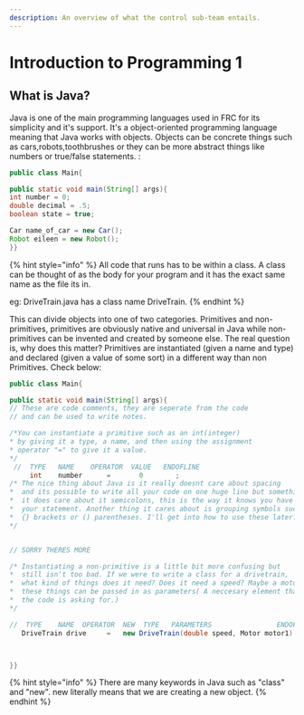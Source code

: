 ```yaml
---
description: An overview of what the control sub-team entails.
---
```


# Introduction to Programming 1

## What is Java?

Java is one of the main programming languages used in FRC for its simplicity and it's support. It's a object-oriented programming language meaning that Java works with objects. Objects can be concrete things such as cars,robots,toothbrushes or they can be more abstract things like numbers or true/false statements.  :

```java
public class Main{

public static void main(String[] args){
int number = 0;
double decimal = .5;
boolean state = true;

Car name_of_car = new Car();
Robot eileen = new Robot();
}}
```

{% hint style="info" %}
 All code that runs has to be within a class. A class can be thought of as the body for your program and it has the exact same name as the file its in.

eg: DriveTrain.java has a class name DriveTrain.
{% endhint %}

This can divide objects into one of two categories. Primitives and non-primitives, primitives are obviously native and universal in Java while non-primitives can be invented and created by someone else. The real question is, why does this matter? Primitives are instantiated \(given a name and type\) and declared \(given a value of some sort\) in a different way than non Primitives. Check below:

```java
public class Main{

public static void main(String[] args){ 
// These are code comments, they are seperate from the code
// and can be used to write notes.

/*You can instantiate a primitive such as an int(integer)
* by giving it a type, a name, and then using the assignment
* operator "=" to give it a value.
*/
 //  TYPE   NAME    OPERATOR  VALUE   ENDOFLINE
     int    number      =       0        ;
/* The nice thing about Java is it really doesnt care about spacing
*  and its possible to write all your code on one huge line but something
*  it does care about it semicolons, this is the way it knows you have ended
*  your statement. Another thing it cares about is grouping symbols such as 
*  {} brackets or () parentheses. I'll get into how to use these later.  
*/ 


// SORRY THERES MORE 

/* Instantiating a non-primitive is a little bit more confusing but
*  still isn't too bad. If we were to write a class for a drivetrain,
*  what kind of things does it need? Does it need a speed? Maybe a motor?
*  these things can be passed in as parameters( A neccesary element that
*  the code is asking for.) 
*/

//  TYPE    NAME  OPERATOR  NEW  TYPE   PARAMETERS                ENDOFLINE
   DriveTrain drive     =   new DriveTrain(double speed, Motor motor1)  ;



}}
```

{% hint style="info" %}
There are many keywords in Java such as "class" and "new". new literally means that we are creating a new object.
{% endhint %}

